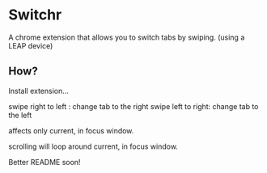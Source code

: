 Switchr
========

A chrome extension that allows you to switch tabs by swiping. (using a LEAP device)

How?
------

Install extension...

swipe right to left : change tab to the right
swipe left to right: change tab to the left

affects only current, in focus window.

scrolling will loop around current, in focus window.



Better README soon!